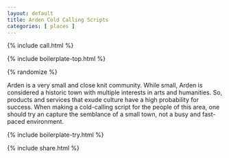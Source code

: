 ```yaml
---
layout: default
title: Arden Cold Calling Scripts
categories: [ places ]
---
```


{% include call.html %}

{% include boilerplate-top.html %}


{% randomize %}

Arden is a very small and close knit community. While small, Arden is considered a historic town with multiple interests in arts and humanities. So, products and services that exude culture have a high probability for success. When making a cold-calling  script for the people of this area, one should try an capture the semblance of a small town, not a busy and fast-paced environment.

{% include boilerplate-try.html %}

{% include share.html %}